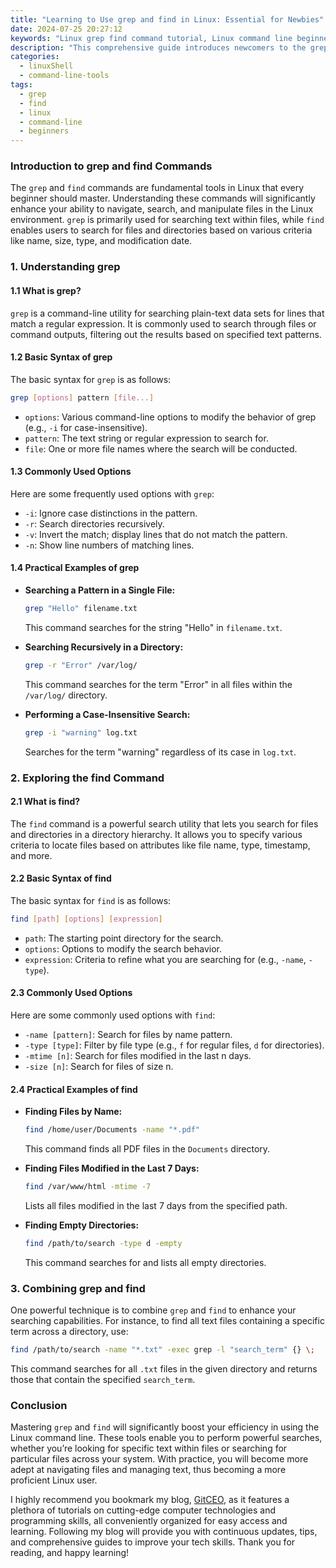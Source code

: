 ```yaml
---
title: "Learning to Use grep and find in Linux: Essential for Newbies"
date: 2024-07-25 20:27:12
keywords: "Linux grep find command tutorial, Linux command line beginners, searching files in Linux, grep usage examples, find command usage guide"
description: "This comprehensive guide introduces newcomers to the grep and find commands in Linux, providing valuable insights into their syntax, usage, and practical examples. Whether you're searching for text patterns within files or locating specific files in your system, this tutorial covers essential techniques and best practices to enhance your command-line skills. Grep offers powerful text searching capabilities, while find allows users to query filesystem directories efficiently. By learning these commands, you will streamline your workflow, making file and text management tasks in Linux straightforward and efficient. Get ready to master grep and find through detailed examples, step-by-step instructions, and tips for common use cases!"
categories:
  - linuxShell
  - command-line-tools
tags:
  - grep
  - find
  - linux
  - command-line
  - beginners
---
```


### Introduction to grep and find Commands

The `grep` and `find` commands are fundamental tools in Linux that every beginner should master. Understanding these commands will significantly enhance your ability to navigate, search, and manipulate files in the Linux environment. `grep` is primarily used for searching text within files, while `find` enables users to search for files and directories based on various criteria like name, size, type, and modification date.

<!-- more -->

### 1. Understanding grep

#### 1.1 What is grep?

`grep` is a command-line utility for searching plain-text data sets for lines that match a regular expression. It is commonly used to search through files or command outputs, filtering out the results based on specified text patterns.

#### 1.2 Basic Syntax of grep

The basic syntax for `grep` is as follows:

```bash
grep [options] pattern [file...]
```

- `options`: Various command-line options to modify the behavior of grep (e.g., `-i` for case-insensitive).
- `pattern`: The text string or regular expression to search for.
- `file`: One or more file names where the search will be conducted.

#### 1.3 Commonly Used Options

Here are some frequently used options with `grep`:

- `-i`: Ignore case distinctions in the pattern.
- `-r`: Search directories recursively.
- `-v`: Invert the match; display lines that do not match the pattern.
- `-n`: Show line numbers of matching lines.

#### 1.4 Practical Examples of grep

- **Searching a Pattern in a Single File:**

  ```bash
  grep "Hello" filename.txt
  ```
  This command searches for the string "Hello" in `filename.txt`.

- **Searching Recursively in a Directory:**

  ```bash
  grep -r "Error" /var/log/
  ```
  This command searches for the term "Error" in all files within the `/var/log/` directory.

- **Performing a Case-Insensitive Search:**

  ```bash
  grep -i "warning" log.txt
  ```
  Searches for the term "warning" regardless of its case in `log.txt`.

### 2. Exploring the find Command

#### 2.1 What is find?

The `find` command is a powerful search utility that lets you search for files and directories in a directory hierarchy. It allows you to specify various criteria to locate files based on attributes like file name, type, timestamp, and more.

#### 2.2 Basic Syntax of find

The basic syntax for `find` is as follows:

```bash
find [path] [options] [expression]
```

- `path`: The starting point directory for the search.
- `options`: Options to modify the search behavior.
- `expression`: Criteria to refine what you are searching for (e.g., `-name`, `-type`).

#### 2.3 Commonly Used Options

Here are some commonly used options with `find`:

- `-name [pattern]`: Search for files by name pattern.
- `-type [type]`: Filter by file type (e.g., `f` for regular files, `d` for directories).
- `-mtime [n]`: Search for files modified in the last n days.
- `-size [n]`: Search for files of size n.

#### 2.4 Practical Examples of find

- **Finding Files by Name:**

  ```bash
  find /home/user/Documents -name "*.pdf"
  ```
  This command finds all PDF files in the `Documents` directory.

- **Finding Files Modified in the Last 7 Days:**

  ```bash
  find /var/www/html -mtime -7
  ```
  Lists all files modified in the last 7 days from the specified path.

- **Finding Empty Directories:**

  ```bash
  find /path/to/search -type d -empty
  ```
  This command searches for and lists all empty directories.

### 3. Combining grep and find

One powerful technique is to combine `grep` and `find` to enhance your searching capabilities. For instance, to find all text files containing a specific term across a directory, use:

```bash
find /path/to/search -name "*.txt" -exec grep -l "search_term" {} \;
```

This command searches for all `.txt` files in the given directory and returns those that contain the specified `search_term`.

### Conclusion

Mastering `grep` and `find` will significantly boost your efficiency in using the Linux command line. These tools enable you to perform powerful searches, whether you’re looking for specific text within files or searching for particular files across your system. With practice, you will become more adept at navigating files and managing text, thus becoming a more proficient Linux user. 

I highly recommend you bookmark my blog, [GitCEO](https://gitceo.com), as it features a plethora of tutorials on cutting-edge computer technologies and programming skills, all conveniently organized for easy access and learning. Following my blog will provide you with continuous updates, tips, and comprehensive guides to improve your tech skills. Thank you for reading, and happy learning!